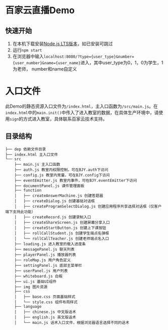 # 百家云直播Demo

## 快速开始

1. 在本机下载安装[Node.js LTS版本](https://nodejs.org/en/)，如已安装可跳过
2. 运行`npm start`
3. 在浏览器中输入`localhost:8080/?type={user_type}&number={user_number}&name={user_name}`进入，其中user_type为0，1，0为学生，1为老师， number和name自定义

# 入口文件

此Demo的静态资源入口文件为`/index.html`，主入口函数为`/src/main.js`。在`index.html`中的`main.init()`中传入了进入教室的数据，在具体生产环境中，请使用`sign`的方式进入教室，具体联系百家云技术支持。

## 目录结构

```
├── dep 依赖文件目录
├── index.html 主入口文件
└── src
    ├── main.js 主入口函数
    ├── auth.js 教室内权限控制，可在BJY.auth下访问
    ├── config.js 教室内常量，可在BJY.config下访问
    ├── eventEmitter.js 教室内事件，可在BJY.eventEmitter下访问
    ├── documentPanel.js 课件管理面板
    ├── function
    │   ├── createAnswerMachine.js 创建答题器
    │   ├── createDialog.js 创建基础对话框
    │   ├── createProgramSelectDialog.js 创建应用程序共享选择对话框（仅客户端下支持此功能）
    │   ├── createRecord.js 创建录制入口
    │   ├── createShareScreen.js 创建屏幕分享入口
    │   ├── createStartButton.js 创建上下课按钮
    │   ├── rollCallStudent.js 创建学生端点名弹框
    │   └── rollCallTeacher.js 创建老师端点名入口
    ├── loading.js 进入教室的载入进度条
    ├── messagePanel.js 聊天列表
    ├── playerPanel.js 播放器列表
    ├── roleMap.js 用户角色定义
    ├── settingPanel.js 底部主菜单栏
    ├── userPanel.js 用户列表
    ├── whiteboard.js 白板
    ├── ui.js 基础UI组件
    ├── img 图片资源
    ├── css
    │   ├── base.css 页面基础样式
    │   └── style.css 组件布局样式
    ├── language
    │   ├── chinese.js 中文版话术
    │   ├── english.js 英文版话术
    │   └── main.js 话术入口文件，根据浏览器语言选择不同的话术

```

